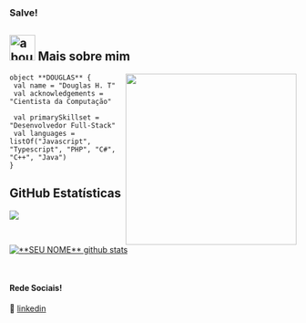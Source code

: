 ### Salve!

## <img width="45" alt="about" src="https://raw.github.com/elizarov/elizarov/master/about.png"> Mais sobre mim

<img align="right" width="300" src="https://i2.wp.com/allhtaccess.info/wp-content/uploads/2018/03/programming.gif?fit=1281%2C716&ssl=1" />

```
object **DOUGLAS** {
 val name = "Douglas H. T"
 val acknowledgements = "Cientista da Computação"
 
 val primarySkillset = "Desenvolvedor Full-Stack"
 val languages = listOf("Javascript", "Typescript", "PHP", "C#", "C++", "Java") 
}
```


## **GitHub Estatísticas**

<a href="https://github.com/DouglasHT">
  <img align="center" src="https://github-readme-stats.vercel.app/api/top-langs/?username=DouglasHT&theme=dracula&hide_langs_below=1" />
</a>

<a href="https://github.com/DouglasHT">
 <img align="center" src="https://github-readme-stats.vercel.app/api?username=DouglasHT&show_icons=true&theme=dracula&line_height=27" alt="**SEU NOME** github stats"/>
</a>


[linkedin]: https://www.linkedin.com/in/douglasht/
<br>

#### Rede Sociais!

👔 [linkedin][linkedin]
